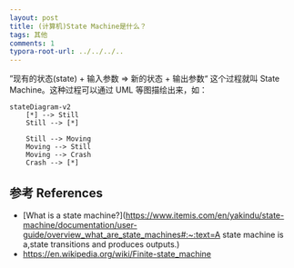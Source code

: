```yaml
---
layout: post
title: (计算机)State Machine是什么？
tags: 其他
comments: 1
typora-root-url: ../../../..
---
```


”现有的状态(state) + 输入参数 => 新的状态 + 输出参数“ 这个过程就叫 State Machine。这种过程可以通过 UML 等图描绘出来，如：

```mermaid
stateDiagram-v2
    [*] --> Still
    Still --> [*]

    Still --> Moving
    Moving --> Still
    Moving --> Crash
    Crash --> [*]
```



## 参考 References

- [What is a state machine?](https://www.itemis.com/en/yakindu/state-machine/documentation/user-guide/overview_what_are_state_machines#:~:text=A state machine is a,state transitions and produces outputs.)
- https://en.wikipedia.org/wiki/Finite-state_machine

